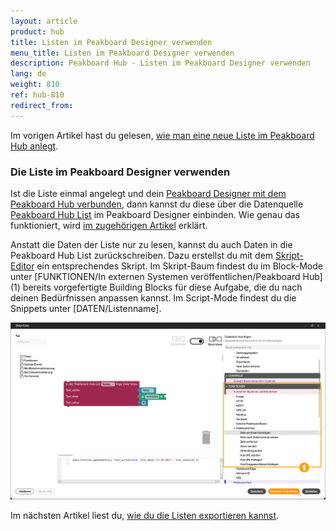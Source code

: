 ```yaml
---
layout: article
product: hub
title: Listen im Peakboard Designer verwenden
menu_title: Listen im Peakboard Designer verwenden
description: Peakboard Hub - Listen im Peakboard Designer verwenden
lang: de
weight: 810
ref: hub-810
redirect_from:
---
```


Im vorigen Artikel hast du gelesen, [wie man eine neue Liste im Peakboard Hub anlegt](/hub/Listen/de-hub_new-list.html).

### Die Liste im Peakboard Designer verwenden

Ist die Liste einmal angelegt und dein [Peakboard Designer mit dem Peakboard Hub verbunden](/hub/de-hub_connectpbdesigner.html), dann kannst du diese über die Datenquelle [Peakboard Hub List](/data_sources/de-peakboard-hub-list.html) im Peakboard Designer einbinden. Wie genau das funktioniert, wird [im zugehörigen Artikel](/data_sources/de-peakboard-hub-list.html) erklärt.

Anstatt die Daten der Liste nur zu lesen, kannst du auch Daten in die Peakboard Hub List zurückschreiben.
Dazu erstellst du mit dem [Skript-Editor](/scripting/de-script-editor.html) ein entsprechendes Skript. Im Skript-Baum findest du im Block-Mode unter [FUNKTIONEN/In externen Systemen veröffentlichen/Peakboard Hub] (1) bereits vorgefertigte Building Blocks für diese Aufgabe, die du nach deinen Bedürfnissen anpassen kannst. Im Script-Mode findest du die Snippets unter [DATEN/Listenname].

![Skript-Editor](/assets/images/hub/de_hub_list-04.png)

Im nächsten Artikel liest du, [wie du die Listen exportieren kannst](/hub/Listen/de-hub_export-list.html).
